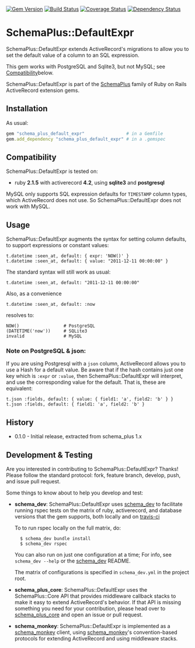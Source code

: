[![Gem Version](https://badge.fury.io/rb/schema_plus_default_expr.svg)](http://badge.fury.io/rb/schema_plus_default_expr)
[![Build Status](https://secure.travis-ci.org/SchemaPlus/schema_plus_default_expr.svg)](http://travis-ci.org/SchemaPlus/schema_plus_default_expr)
[![Coverage Status](https://img.shields.io/coveralls/SchemaPlus/schema_plus_default_expr.svg)](https://coveralls.io/r/SchemaPlus/schema_plus_default_expr)
[![Dependency Status](https://gemnasium.com/lomba/schema_plus_default_expr.svg)](https://gemnasium.com/SchemaPlus/schema_plus_default_expr)

# SchemaPlus::DefaultExpr

SchemaPlus::DefaultExpr extends ActiveRecord's migrations to allow you to set the default value of a column to an SQL expression.   

This gem works with PostgreSQL and Sqlite3, but not MySQL; see [Compatibility](#compatibility)below.

SchemaPlus::DefaultExpr is part of the [SchemaPlus](https://github.com/SchemaPlus/) family of Ruby on Rails ActiveRecord extension gems.

## Installation

<!-- SCHEMA_DEV: TEMPLATE INSTALLATION - begin -->
<!-- These lines are auto-inserted from a schema_dev template -->
As usual:

```ruby
gem "schema_plus_default_expr"                # in a Gemfile
gem.add_dependency "schema_plus_default_expr" # in a .gemspec
```

<!-- SCHEMA_DEV: TEMPLATE INSTALLATION - end -->

## <a name="compatibility"></a>Compatibility

SchemaPlus::DefaultExpr is tested on:

<!-- SCHEMA_DEV: MATRIX - begin -->
<!-- These lines are auto-generated by schema_dev based on schema_dev.yml -->
* ruby **2.1.5** with activerecord **4.2**, using **sqlite3** and **postgresql**

<!-- SCHEMA_DEV: MATRIX - end -->

MySQL only supports SQL expression defaults for `TIMESTAMP` column types, which ActiveRecord does not use.  So SchemaPlus::DefaultExpr does not work with MySQL.

## Usage

SchemaPlus::DefaultExpr augments the syntax for setting column defaults, to support expressions or constant values:

    t.datetime :seen_at, default: { expr: 'NOW()' }
    t.datetime :seen_at, default: { value: "2011-12-11 00:00:00" }

The standard syntax will still work as usual:

    t.datetime :seen_at, default: "2011-12-11 00:00:00"

Also, as a convenience

    t.datetime :seen_at, default: :now

resolves to:

    NOW()                 # PostgreSQL
    (DATETIME('now'))     # SQLite3
    invalid               # MySQL

### Note on PostgreSQL & json:

If you are using Postgresql with a `json` column, ActiveRecord allows you to use a Hash for a default value.  Be aware that if the hash contains just one key which is `:expr` or `:value`, then SchemaPlus::DefaultExpr will interpret, and use the corresponding value for the default.  That is, these are equivalent:

	t.json :fields, default: { value: { field1: 'a', field2: 'b' } }
    t.json :fields, default: { field1: 'a', field2: 'b' }


## History

* 0.1.0 - Initial release, extracted from schema_plus 1.x

## Development & Testing

Are you interested in contributing to SchemaPlus::DefaultExpr?  Thanks!  Please follow
the standard protocol: fork, feature branch, develop, push, and issue pull
request.

Some things to know about to help you develop and test:

<!-- SCHEMA_DEV: TEMPLATE USES SCHEMA_DEV - begin -->
<!-- These lines are auto-inserted from a schema_dev template -->
* **schema_dev**:  SchemaPlus::DefaultExpr uses [schema_dev](https://github.com/SchemaPlus/schema_dev) to
  facilitate running rspec tests on the matrix of ruby, activerecord, and database
  versions that the gem supports, both locally and on
  [travis-ci](http://travis-ci.org/SchemaPlus/schema_plus_default_expr)

  To to run rspec locally on the full matrix, do:

        $ schema_dev bundle install
        $ schema_dev rspec

  You can also run on just one configuration at a time;  For info, see `schema_dev --help` or the [schema_dev](https://github.com/SchemaPlus/schema_dev) README.

  The matrix of configurations is specified in `schema_dev.yml` in
  the project root.


<!-- SCHEMA_DEV: TEMPLATE USES SCHEMA_DEV - end -->

<!-- SCHEMA_DEV: TEMPLATE USES SCHEMA_PLUS_CORE - begin -->
<!-- These lines are auto-inserted from a schema_dev template -->
* **schema_plus_core**: SchemaPlus::DefaultExpr uses the SchemaPlus::Core API that
  provides middleware callback stacks to make it easy to extend
  ActiveRecord's behavior.  If that API is missing something you need for
  your contribution, please head over to
  [schema_plus_core](https://github.com/SchemaPlus/schema_plus_core) and open
  an issue or pull request.

<!-- SCHEMA_DEV: TEMPLATE USES SCHEMA_PLUS_CORE - end -->

<!-- SCHEMA_DEV: TEMPLATE USES SCHEMA_MONKEY - begin -->
<!-- These lines are auto-inserted from a schema_dev template -->
* **schema_monkey**: SchemaPlus::DefaultExpr is implemented as a
  [schema_monkey](https://github.com/SchemaPlus/schema_monkey) client,
  using [schema_monkey](https://github.com/SchemaPlus/schema_monkey)'s
  convention-based protocols for extending ActiveRecord and using middleware stacks.

<!-- SCHEMA_DEV: TEMPLATE USES SCHEMA_MONKEY - end -->
